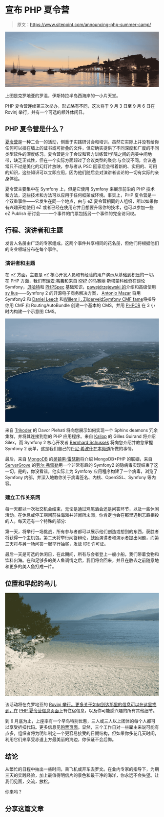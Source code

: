# 宣布 PHP 夏令营

> 原文：<https://www.sitepoint.com/announcing-php-summer-camp/>

![](img/649f2165ee7d172c883e711b972d133a.png)

上图是克罗地亚的罗温，伊斯特拉半岛西海岸的一小片天堂。

PHP 夏令营连续第三次举办，形式略有不同，这次将于 9 月 3 日至 9 月 6 日在 Rovinj 举行，并有一个可选的额外休闲日。

## PHP 夏令营是什么？

[夏令营](http://2014.phpsummercamp.com/)是一种二合一的活动，侧重于实践研讨会和培训。虽然它实际上并没有给你任何可以挂在墙上的证书或可折叠的文件，但它确实提供了不同深度和广度的不同类型软件的深度练习。夏令营是介于会议和官方训练营/学院之间的完美中间地带，缺乏正式性，但在一个实际方面超过了会议类型的聚会:与会议不同，会议通常只不过是美化的幻灯片放映，参与者从 PSC 回家后会带着新的、实用的、可用的知识，这些知识可以立即应用，因为他们随后会对演讲者谈论的一切有实际的亲身体验。

夏令营主要集中在 Symfony 上，但是它使用 Symfony 来展示前沿的 PHP 技术和方法，这些技术和方法可以应用于任何框架或环境。事实上，PHP 夏令营是一个双重事件——它发生在同一个地点，由与 eZ 夏令营相同的人组织，所以如果你有兴趣开始使用 eZ 或者已经在使用它并且想要升级你的技术，也可以参加一些 eZ Publish 研讨会——一个事件的门票包括另一个事件的完全访问权。

## 行程、演讲者和主题

发言人名册由广泛的专家组成。这两个事件共享相同的花名册，但他们将根据他们的专业领域分布在每个事件。

### 演讲者和主题

在 eZ 方面，主要是 eZ 核心开发人员和有经验的用户演示从基础到积压的一切。在 PHP 方面，我们有[瑞安·韦弗](https://twitter.com/weaverryan)和来自 [KNP](http://knpuniversity.com/) 的马赛丽·斯塔蒙科维奇在谈论 Symfony，[贝哈特](http://behat.org/)和 [PHPSpec](http://www.phpspec.net/) 基础知识，[pawejdrzejewski 的](https://twitter.com/pjedrzejewski)介绍和高级使用[sy lius](http://sylius.org/)——Symfony 2 的开源电子商务解决方案， [Antonio Mazar](http://twitter.com/antonioperic) 将用 Symfony2 和 [Daniel Leech](https://twitter.com/DantLeech) 和[Willem j . Zijderveld](https://twitter.com/willemjanz)[Symfony CMF fame](http://cmf.symfony.com/)将指导你用 CMF 和 RoutingAutoBundle 创建一个基本的 CMS，并用 [PHPCR](http://phpcr.github.io/about/) 在 3 小时内构建一个示意图 CMS。

![](img/bf2ae4c21b67bddb72c56338dd047ac6.png)

来自 [Trikoder](http://www.trikoder.hr/) 的 Davor Plehati 将向您展示如何实现一个 Sphinx deamons 冗余集群，并将其连接到您的 PHP 应用程序。来自 [Kaliop](http://kaliop.com/) 的 Gilles Guirand 将介绍 Silex，而 Symfony 2 核心开发者 [Bernhard Schussek](https://twitter.com/webmozart) 将向您介绍并教您掌握 Symfony 2 表单，这是我们自己的[丹尼·希波什在本频道](https://www.sitepoint.com/building-processing-forms-in-symfony-2/)所做的事情。

最后，来自 [MongoDB](https://www.mongodb.org/) 的[吴镇男·雷瑟斯](https://twitter.com/derickr)将介绍 MongoDB+PHP 的联姻，来自 [ServerGrove](http://servergrove.com/) 的[劳尔·弗雷勒](https://twitter.com/raulfraile)用一个非常有趣的 Symfony2 的隐病毒实现结束了这一切。是的，你没看错，他实际上为 Symfony 应用程序构建了一个病毒，浏览了 Symfony 内部，并深入地教你关于病毒签名、内核、OpenSSL、Symfony 等内容。

### 建立工作关系网

每一天都以一次社交机会结束，无论是通过鸡尾酒会还是问答环节，以及一些休闲活动。在休息或停工期间前往海滩并非闻所未闻，你肯定也会在那里遇到志趣相投的人。每天还有一个特殊的部分:

第一天，将举行一场挑战，所有参与者都可以展示他们创造或想到的东西，获胜者将获得一个主机包。第二天将举行问答辩论，鼓励演讲者和演示者提出问题，而第三天将与另一场问答一起举行抽奖，发放 IDE 许可证。

最后一天是可选的休闲日，在此期间，所有与会者登上一艘小船，我们带着食物和饮料出海。在和足够多的美人鱼调情之后，我们将会回来，并且在散去之前随意地和更多的美人鱼打成一片。

## 位置和早起的鸟儿

![](img/52a3417a9bbb521f6861aa8cf65589f1.png)

该活动将在克罗地亚的 [Rovinj 举行。更多关于如何到达那里的信息可以在这里找到，在](http://en.wikipedia.org/wiki/Rovinj) [PHP 夏令营信息页面](http://2014.phpsummercamp.com/Travel-Accommodation)上有住宿信息，以及你可能感兴趣的所有其他细节。

到 6 月底为止，上座率有一个早鸟特别优惠，三人或三人以上团体的每个人都可以享受折扣代码。更多信息见[购票页面](http://www.salsa-adria.hr/our_events/next_events/php_ez_publish_summer_camp#joinus)。显然，三个工作日对一些雇主来说可能有点多，组织者将为明年制定一个更容易接受的日期结构，但如果你多花几天时间，利用它们来享受赤道上方最美丽的海边，你保证不会后悔。

## 结论

从繁忙的日程中抽出一些时间，乘飞机或开车去罗文。在业内专家的指导下，为期三天的实践经验，加上最值得明信片的景色和最干净的海洋，你永远不会失望。让我们见面，交流，放松。

你来吗？

## 分享这篇文章
